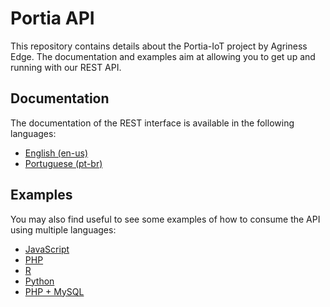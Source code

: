 # Portia API 

This repository contains details about the Portia-IoT project by Agriness Edge. The documentation and examples aim at allowing you to get up and running with our REST API.

## Documentation

The documentation of the REST interface is available in the following languages: 

* [English (en-us)](./docs/languages/en-us/README.md) 
* [Portuguese (pt-br)](./docs/languages/pt-br/README.md)

## Examples

You may also find useful to see some examples of how to consume the API using multiple languages:

* [JavaScript](./examples/JavaScript.ipynb)
* [PHP](./examples/PHP.ipynb)
* [R](./examples/R.ipynb)
* [Python](./examples/Python.ipynb)
* [PHP + MySQL](./PHP+MariaDB.ipynb)
